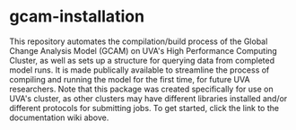 # gcam-installation
This repository automates the compilation/build process of the Global Change Analysis Model (GCAM) on UVA's High Performance Computing Cluster, as well as sets up a structure for querying data from completed model runs.  It is made publically available to streamline the process of compiling and running the model for the first time, for future UVA researchers. Note that this package was created specifically for use on UVA's cluster, as other clusters may have different libraries installed and/or different protocols for submitting jobs. To get started, click the link to the documentation wiki above. 





